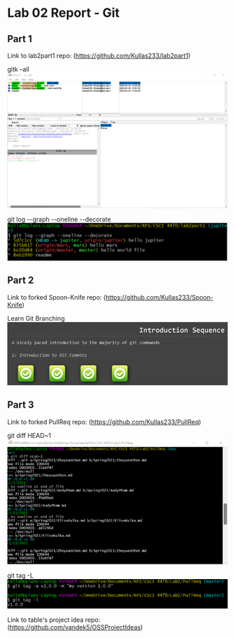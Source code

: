 # Lab 02 Report - Git
## Part 1
Link to lab2part1 repo: (https://github.com/Kullas233/lab2part1)

gitk –all
<img src="images/gitkAll.png">

git log --graph --oneline --decorate
<img src="images/gitLog.png">


## Part 2
Link to forked Spoon-Knife repo: (https://github.com/Kullas233/Spoon-Knife)

Learn Git Branching
<img src="images/learnGit.png">

## Part 3
Link to forked PullReq repo: (https://github.com/Kullas233/PullReq)

git diff HEAD~1
<img src="images/gitDiff.png">

git tag -L
<img src="images/gitTag.png">

Link to table's project idea repo: (https://github.com/vandek5/OSSProjectIdeas)